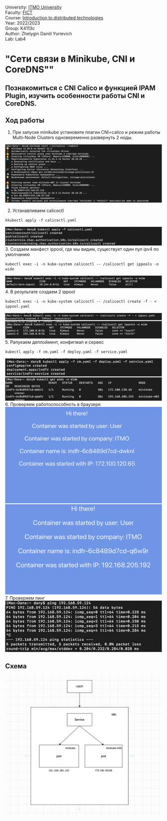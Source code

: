 University: [ITMO University](https://itmo.ru/ru/)  
Faculty: [FICT](https://fict.itmo.ru)  
Course: [Introduction to distributed technologies](https://github.com/itmo-ict-faculty/introduction-to-distributed-technologies)  
Year: 2022/2023  
Group: K4113c    
Author: Zhelygin Daniil Yurievich                                                                               
Lab: Lab4  


# "Сети связи в Minikube, CNI и CoreDNS""
## Познакомиться с CNI Calico и функцией IPAM Plugin, изучить особенности работы CNI и CoreDNS.
## Ход работы 
1. При запуске minikube установите плагин CNI=calico и режим работы Multi-Node Clusters одновеременно развернуть 2 ноды.

<div align = "center"><img src="https://github.com/Zepeler/Zepeler/blob/main/Lr4/img/%D0%A1%D0%BD%D0%B8%D0%BC%D0%BE%D0%BA%20%D1%8D%D0%BA%D1%80%D0%B0%D0%BD%D0%B0%202022-11-24%20%D0%B2%2021.25.52.png" ></div>

2. Устанавливаем calicoctl 
```
kkubectl apply -f calicoctl.yaml  
```
<div align = "center"><img src="https://github.com/Zepeler/Zepeler/blob/main/Lr4/img/%D0%A1%D0%BD%D0%B8%D0%BC%D0%BE%D0%BA%20%D1%8D%D0%BA%D1%80%D0%B0%D0%BD%D0%B0%202022-11-26%20%D0%B2%2018.02.27.png" ></div>
3. Создаем манфест ippool, где мы видим, существует один пул ipv4 по умолчанию

```
kubectl exec -i -n kube-system calicoctl -- /calicoctl get ippools -o wide 
```

<div align = "center"><img src="https://github.com/Zepeler/Zepeler/blob/main/Lr4/img/%D0%A1%D0%BD%D0%B8%D0%BC%D0%BE%D0%BA%20%D1%8D%D0%BA%D1%80%D0%B0%D0%BD%D0%B0%202022-11-26%20%D0%B2%2018.02.18.png" ></div>
4. В результате создаем 2 ippool

```
kubectl exec -i -n kube-system calicoctl -- /calicoctl create -f - < ippool.yaml 
```  

<div align = "center"><img src="https://github.com/Zepeler/Zepeler/blob/main/Lr4/img/%D0%A1%D0%BD%D0%B8%D0%BC%D0%BE%D0%BA%20%D1%8D%D0%BA%D1%80%D0%B0%D0%BD%D0%B0%202022-11-26%20%D0%B2%2018.02.04.png" ></div>

<div align = "center"><img src="https://github.com/Zepeler/Zepeler/blob/main/Lr4/img/%D0%A1%D0%BD%D0%B8%D0%BC%D0%BE%D0%BA%20%D1%8D%D0%BA%D1%80%D0%B0%D0%BD%D0%B0%202022-11-26%20%D0%B2%2018.01.26.png" ></div>
5. Pапукаем деплоймент, конфигмап и сервес 

```
kubectl apply -f cm.yaml -f deploy.yaml -f service.yaml
```   

<div align = "center"><img src="https://github.com/Zepeler/Zepeler/blob/main/Lr4/img/%D0%A1%D0%BD%D0%B8%D0%BC%D0%BE%D0%BA%20%D1%8D%D0%BA%D1%80%D0%B0%D0%BD%D0%B0%202022-11-26%20%D0%B2%2018.00.51.png" ></div>
<div align = "center"><img src="https://github.com/Zepeler/Zepeler/blob/main/Lr4/img/%D0%A1%D0%BD%D0%B8%D0%BC%D0%BE%D0%BA%20%D1%8D%D0%BA%D1%80%D0%B0%D0%BD%D0%B0%202022-11-26%20%D0%B2%2018.00.27.png" ></div>
6. Проверяем работоспособноть в браузере
 
<div align = "center"><img src="https://github.com/Zepeler/Zepeler/blob/main/Lr4/img/%D0%A1%D0%BD%D0%B8%D0%BC%D0%BE%D0%BA%20%D1%8D%D0%BA%D1%80%D0%B0%D0%BD%D0%B0%202022-11-26%20%D0%B2%2017.45.29.png" ></div>
<div align = "center"><img src="https://github.com/Zepeler/Zepeler/blob/main/Lr4/img/%D0%A1%D0%BD%D0%B8%D0%BC%D0%BE%D0%BA%20%D1%8D%D0%BA%D1%80%D0%B0%D0%BD%D0%B0%202022-11-26%20%D0%B2%2017.43.39.png" ></div>
7. Проверяем пинг


<div align = "center"><img src="https://github.com/Zepeler/Zepeler/blob/main/Lr4/img/%D0%A1%D0%BD%D0%B8%D0%BC%D0%BE%D0%BA%20%D1%8D%D0%BA%D1%80%D0%B0%D0%BD%D0%B0%202022-11-26%20%D0%B2%2017.59.36.png" ></div>

## Схема 
<div align = "center"><img src="https://github.com/Zepeler/Zepeler/blob/main/Lr4/img/%D0%A1%D0%BD%D0%B8%D0%BC%D0%BE%D0%BA%20%D1%8D%D0%BA%D1%80%D0%B0%D0%BD%D0%B0%202022-12-01%20%D0%B2%2016.53.30.png" ></div>

